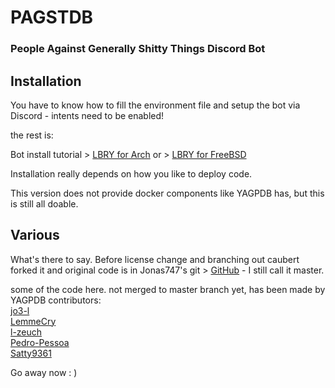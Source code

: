 PAGSTDB
================

### People Against Generally Shitty Things Discord Bot

## Installation
You have to know how to fill the environment file and setup the bot via Discord - intents need to be enabled!

the rest is:

Bot install tutorial > [LBRY for Arch](https://lbry.tv/@caubert:c47/pagst-yagpdb-install-on-archlinux:4)
or > [LBRY for FreeBSD](https://lbry.tv/@caubert:c47/pagstbsd-self-hosting-yagpdb-on-freebsd:b)

Installation really depends on how you like to deploy code.

This version does not provide docker components like YAGPDB has, but this is still all doable.

## Various
What's there to say.
Before license change and branching out caubert forked it and 
original code is in Jonas747's git > [GitHub](https://github.com/mrbentarikau/pagst) - I still call it master.

some of the code here. not merged to master branch yet, has been made by YAGPDB contributors:  
[jo3-l](https://github.com/jo3-l)  
[LemmeCry](https://github.com/LemmeCry/)  
[l-zeuch](https://github.com/l-zeuch)  
[Pedro-Pessoa](https://github.com/Pedro-Pessoa)  
[Satty9361](https://github.com/Satty9361)

Go away now : )
